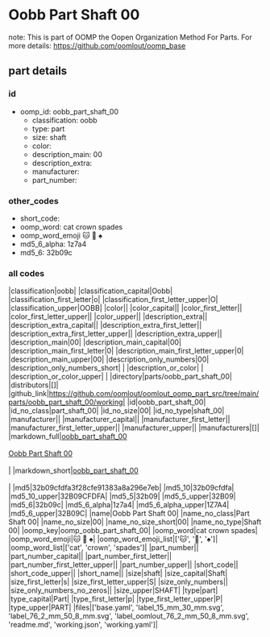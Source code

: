 # Oobb Part Shaft 00  

note: This is part of OOMP the Oopen Organization Method For Parts. For more details: https://github.com/oomlout/oomp_base

##  part details





### id
* oomp_id: oobb_part_shaft_00
  * classification: oobb
  * type: part
  * size: shaft
  * color: 
  * description_main: 00
  * description_extra: 
  * manufacturer: 
  * part_number: 

### other_codes
* short_code: 
* oomp_word: cat crown spades
* oomp_word_emoji :cat: :crown: :spades:
* md5_6_alpha: 1z7a4
* md5_6: 32b09c

### all codes 
|classification|oobb|
|classification_capital|Oobb|
|classification_first_letter|o|
|classification_first_letter_upper|O|
|classification_upper|OOBB|
|color||
|color_capital||
|color_first_letter||
|color_first_letter_upper||
|color_upper||
|description_extra||
|description_extra_capital||
|description_extra_first_letter||
|description_extra_first_letter_upper||
|description_extra_upper||
|description_main|00|
|description_main_capital|00|
|description_main_first_letter|0|
|description_main_first_letter_upper|0|
|description_main_upper|00|
|description_only_numbers|00|
|description_only_numbers_short| |
|description_or_color| |
|description_or_color_upper| |
|directory|parts/oobb_part_shaft_00|
|distributors|[]|
|github_link|https://github.com/oomlout/oomlout_oomp_part_src/tree/main/parts/oobb_part_shaft_00/working|
|id|oobb_part_shaft_00|
|id_no_class|part_shaft_00|
|id_no_size|00|
|id_no_type|shaft_00|
|manufacturer||
|manufacturer_capital||
|manufacturer_first_letter||
|manufacturer_first_letter_upper||
|manufacturer_upper||
|manufacturers|[]|
|markdown_full|[oobb_part_shaft_00](https://github.com/oomlout/oomlout_oomp_part_src/tree/main/parts/oobb_part_shaft_00/working)<br>[](https://github.com/oomlout/oomlout_oomp_part_src/tree/main/parts/oobb_part_shaft_00/working)<br>[Oobb Part Shaft 00](https://github.com/oomlout/oomlout_oomp_part_src/tree/main/parts/oobb_part_shaft_00/working)<br><br>|
|markdown_short|[oobb_part_shaft_00](https://github.com/oomlout/oomlout_oomp_part_src/tree/main/parts/oobb_part_shaft_00/working)<br><br>|
|md5|32b09cfdfa3f28cfe91383a8a296e7eb|
|md5_10|32b09cfdfa|
|md5_10_upper|32B09CFDFA|
|md5_5|32b09|
|md5_5_upper|32B09|
|md5_6|32b09c|
|md5_6_alpha|1z7a4|
|md5_6_alpha_upper|1Z7A4|
|md5_6_upper|32B09C|
|name|Oobb Part Shaft 00|
|name_no_class|Part Shaft 00|
|name_no_size|00|
|name_no_size_short|00|
|name_no_type|Shaft 00|
|oomp_key|oomp_oobb_part_shaft_00|
|oomp_word|cat crown spades|
|oomp_word_emoji|:cat: :crown: :spades:|
|oomp_word_emoji_list|[':cat:', ':crown:', ':spades:']|
|oomp_word_list|['cat', 'crown', 'spades']|
|part_number||
|part_number_capital||
|part_number_first_letter||
|part_number_first_letter_upper||
|part_number_upper||
|short_code||
|short_code_upper||
|short_name||
|size|shaft|
|size_capital|Shaft|
|size_first_letter|s|
|size_first_letter_upper|S|
|size_only_numbers||
|size_only_numbers_no_zeros||
|size_upper|SHAFT|
|type|part|
|type_capital|Part|
|type_first_letter|p|
|type_first_letter_upper|P|
|type_upper|PART|
|files|['base.yaml', 'label_15_mm_30_mm.svg', 'label_76_2_mm_50_8_mm.svg', 'label_oomlout_76_2_mm_50_8_mm.svg', 'readme.md', 'working.json', 'working.yaml']|
